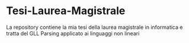# Tesi-Laurea-Magistrale
La repository contiene la mia tesi della laurea magistrale in informatica e tratta 
del GLL Parsing applicato ai linguaggi non lineari
